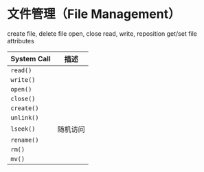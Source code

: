 # 文件管理（File Management）

create file, delete file
open, close
read, write, reposition
get/set file attributes

| System Call | 描述     |
| ----------- | -------- |
| `read()`    |          |
| `write()`   |          |
| `open()`    |          |
| `close()`   |          |
| `create()`  |          |
| `unlink()`  |          |
| `lseek()`   | 随机访问 |
| `rename()`  |          |
| `rm()`      |          |
| `mv()`      |          |
